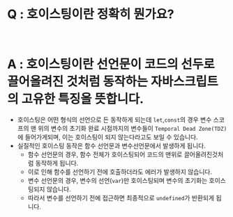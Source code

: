 # Q : 호이스팅이란 정확히 뭔가요?

<br />

# A : 호이스팅이란 선언문이 코드의 선두로 끌어올려진 것처럼 동작하는 자바스크립트의 고유한 특징을 뜻합니다.

- 호이스팅은 어떤 형식의 선언으로 든 동작하게 되는데 `let`,`const`의 경우 변수 스코프의 맨 위의 변수의 초기화 완료 시점까지의 변수들이 `Temporal Dead Zone(TDZ)`에 들어가게되며, 이는 호이스팅이 되지 않는다라고도 보일 수 있습니다.
- 실질적인 호이스팅 동작은 함수 선언문과 변수선언문에서 발생하게 됩니다.
  - 함수 선언문의 경우, 함수 전체가 호이스팅되어 코드의 맨위로 끌어올려진것처럼 동작하게 됩니다.
  - 이로 인해 함수를 선언하기 전에 호출하더라도 에러가 발생하지 않습니다.
  - 변수 선언문의 경우, 변수의 선언(`var`)만 호이스팅되며 변수의 초기화는 호이스팅되지 않습니다.
  - 따라서 변수를 선언하기 전에 접근하면 최종적으로 `undefined`가 반환되게 됩니다.
